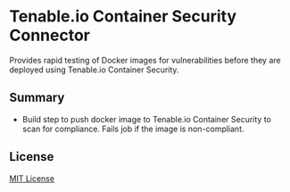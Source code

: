 # Tenable.io Container Security Connector

Provides rapid testing of Docker images for vulnerabilities before they are deployed using Tenable.io Container
Security.

Summary
---

* Build step to push docker image to Tenable.io Container Security to scan for compliance. Fails job if the image is
non-compliant.


License
---
[MIT License](http://opensource.org/licenses/MIT)
